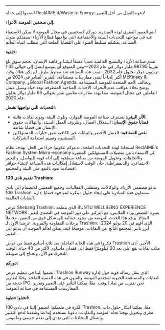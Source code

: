 ---

انضموا إلى حملة ReclAIME'd/Waste to Energy: دعوة للعمل من أجل التغيير!

**إلى صحفيي الموضة الأعزاء،**

أنتم العمود الفقري لهذه المبادرة. دوركم كصحفيين في مجال الموضة لا يمكن الاستغناء عنه في مواجهة التحديات البيئية والاجتماعية التي يواجهها قطاع الأزياء. بصفتكم صوت الصناعة، يمكنكم تسليط الضوء على القضايا الملحة التي تتطلب انتباه العالم.

**خلفية:**

تقدم صناعة الأزياء والنسيج العالمية تحدياً عميقاً لبيئتنا ورفاهية الإنسان. بحجم سوق بلغ تقريباً 987.95 مليار دولار في عام 2023—ومن المتوقع أن يتوسع ليصل إلى حوالي 1.35 تريليون دولار بحلول عام 2032—تقف هذه الصناعة عند مفترق طرق. لم يكن هناك وقت أكثر إلحاحاً لتبني ممارسات مستدامة. التقرير الصادر في 2024 من McKinsey & Company، وGlobal Fashion Agenda، وتحالف الأمم المتحدة للموضة المستدامة يوضح بجلاء عواقب عدم التحرك: الأحداث المناخية المتطرفة تهدد حياة وسبل عيش العاملين في مجال الموضة، مما يهدد صادرات ملابس تقدر بحوالي 65 مليار دولار بحلول عام 2030.

**التحديات التي نواجهها تشمل:**

- **الأثر البيئي:** تستنزف صناعة الموضة الموارد، وتلوث البيئة، وتولد نفايات هائلة.
- **قضايا حقوق الإنسان:** استغلال العمال، وظروف العمل السيئة، وانتهاكات حقوق الإنسان هي قضايا شائعة.
- **نقص الشفافية:** الغسل الأخضر والبيانات غير الكافية تعيق خيارات المستهلكين المستنيرة وتقييم استدامة الشركات.

استجابةً لهذه التحديات الملحة، ندعوكم لتكونوا جزءًا من الحل. يهدف نظام ReclAIME'd Fashion System Micro-economy إلى الاستفادة من تفضيلات المستهلكين المتغيرة والاتجاهات، وتحويل الموضة من صناعة سطحية إلى أداة قوية للتواصل، والتغيير الاجتماعي، والديمقراطية. حان الوقت لاستغلال إمكانيات هذه الصناعة لإنشاء حوافز اقتصادية تعود بالنفع على البيئة والمجتمع.

**تقديم نادي 100 Trashion:**

ندعو مصممي الأزياء، والوكالات، ومنظمي الفعاليات، وجميع المعنيين للانضمام إلى نادي 100 Trashion. ستتعاون هذه المبادرة على إيجاد حلول مبتكرة لمواجهة قضايا إدارة النفايات العالمية.

عرض Shebang Trashion، الذي ينظمه BUNTU WELLBEING EXPERIENCE NETWORK، يسرد القصص وراء الملابس، مع التركيز على دور الموضة في التصدي لتغير المناخ. يرفع هذا الحدث الموضة من مجرد جمالية إلى شكل قوي من التعبير، محتفلاً برحلات المقاومة والمرونة. عرضنا الأول لـ Trashion، الذي أقيم في 20 يوليو 2024، أبرز تأثير المجتمع الناتج عن النفايات، موضحًا كيف يمكن لعالم الموضة أن يدعو إلى التغيير.

فكروا في هذه الحالة العاجلة: بعد ثلاثة أسابيع فقط من عرض Trashion الأخير، أدى مكب نفايات يقع على بعد 20 كيلومترًا فقط إلى فقدان مأساوي لأكثر من 40 حياة. الوقت للتحرك هو الآن، ونحتاج إلى صوتكم.

**دوركم:**

انضموا إلينا في تنظيم عرض Trashion Runway الذي ينقل رسالة قوية حول إدارة النفايات والمساهمة الحيوية لمجتمع الموضة والفنون في هذه القضية الملحة. وفقًا لتقارير حديثة من IPC، نحن نقترب من نفاد الوقت. معًا، يمكننا التأثير على التغيير وتعزيز الممارسات المستدامة في صناعة الموضة.

**اتخذوا خطوة:**

الكرة في ملعبكم! انضموا إلينا في نادي 100 Trashion. معًا، يمكننا ابتكار حلول ذات مغزى وتحويل نهجنا تجاه الموضة والنفايات. دعونا نستخدم إبداعنا وشغفنا لدفع التغيير وإشعال المحادثات التي تؤدي إلى تقدم حقيقي وملموس.

---
